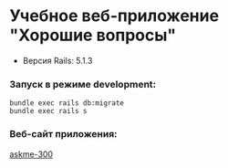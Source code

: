 # Учебное веб-приложение "Хорошие вопросы"

* Версия Rails: 5.1.3

### Запуск в режиме development:
    bundle exec rails db:migrate
    bundle exec rails s

### Веб-сайт приложения:
  [askme-300](https://askme-300.herokuapp.com/)

